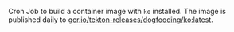 Cron Job to build a container image with `ko` installed.
The image is published daily to [gcr.io/tekton-releases/dogfooding/ko:latest](gcr.io/tekton-releases/dogfooding/ko:latest).
